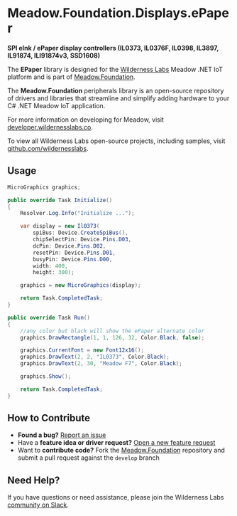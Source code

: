 # Meadow.Foundation.Displays.ePaper

**SPI eInk / ePaper display controllers (IL0373, IL0376F, IL0398, IL3897, IL91874, ILI91874v3, SSD1608)**

The **EPaper** library is designed for the [Wilderness Labs](www.wildernesslabs.co) Meadow .NET IoT platform and is part of [Meadow.Foundation](https://developer.wildernesslabs.co/Meadow/Meadow.Foundation/).

The **Meadow.Foundation** peripherals library is an open-source repository of drivers and libraries that streamline and simplify adding hardware to your C# .NET Meadow IoT application.

For more information on developing for Meadow, visit [developer.wildernesslabs.co](http://developer.wildernesslabs.co/).

To view all Wilderness Labs open-source projects, including samples, visit [github.com/wildernesslabs](https://github.com/wildernesslabs/).

## Usage

```csharp
MicroGraphics graphics;

public override Task Initialize()
{
    Resolver.Log.Info("Initialize ...");

    var display = new Il0373(
        spiBus: Device.CreateSpiBus(),
        chipSelectPin: Device.Pins.D03,
        dcPin: Device.Pins.D02,
        resetPin: Device.Pins.D01,
        busyPin: Device.Pins.D00,
        width: 400,
        height: 300);

    graphics = new MicroGraphics(display);

    return Task.CompletedTask;
}

public override Task Run()
{
    //any color but black will show the ePaper alternate color 
    graphics.DrawRectangle(1, 1, 126, 32, Color.Black, false);

    graphics.CurrentFont = new Font12x16();
    graphics.DrawText(2, 2, "IL0373", Color.Black);
    graphics.DrawText(2, 30, "Meadow F7", Color.Black);

    graphics.Show();

    return Task.CompletedTask;
}

```
## How to Contribute

- **Found a bug?** [Report an issue](https://github.com/WildernessLabs/Meadow_Issues/issues)
- Have a **feature idea or driver request?** [Open a new feature request](https://github.com/WildernessLabs/Meadow_Issues/issues)
- Want to **contribute code?** Fork the [Meadow.Foundation](https://github.com/WildernessLabs/Meadow.Foundation) repository and submit a pull request against the `develop` branch


## Need Help?

If you have questions or need assistance, please join the Wilderness Labs [community on Slack](http://slackinvite.wildernesslabs.co/).
